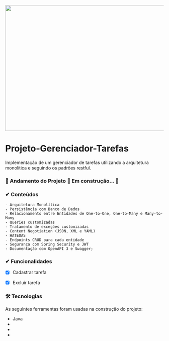 <img src="https://www.sabesim.com.br/wp-content/uploads/2020/05/agenda-online-compartilhada-750x410.png" width="1100px" height="400px">
   
# Projeto-Gerenciador-Tarefas
  Implementação de um gerenciador de tarefas utilizando a arquitetura monolítica e seguindo os padrões restful.

### 🚧  Andamento do Projeto 🚀 Em construção...  🚧

### ✔ Conteúdos
    - Arquitetura Monolítica
    - Persistência com Banco de Dados
    - Relacionamento entre Entidades de One-to-One, One-to-Many e Many-to-Many
    - Queries customizadas
    - Tratamento de exceções customizadas
    - Content Negotiation (JSON, XML e YAML)
    - HATEOAS
    - Endpoints CRUD para cada entidade
    - Segurança com Spring Security e JWT
    - Documentação com OpenAPI 3 e Swagger;

### ✔ Funcionalidades

  - [x] Cadastrar tarefa
  - [x] Excluir tarefa
 

### 🛠 Tecnologias

As seguintes ferramentas foram usadas na construção do projeto:

- Java
-
-
-



